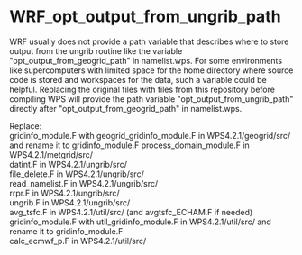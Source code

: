 # WRF_opt_output_from_ungrib_path
WRF usually does not provide a path variable that describes where to store output from the ungrib routine
like the variable "opt_output_from_geogrid_path" in namelist.wps. For some environments like supercomputers with limited space
for the home directory where source code is stored and workspaces for the data, such a variable could be helpful.
Replacing the original files with files from this repository before compiling WPS will provide the path variable "opt_output_from_ungrib_path" directly after "opt_output_from_geogrid_path" in namelist.wps.

Replace:  
gridinfo_module.F with geogrid_gridinfo_module.F in WPS4.2.1/geogrid/src/ and rename it to gridinfo_module.F 
process_domain_module.F in WPS4.2.1/metgrid/src/  
datint.F in WPS4.2.1/ungrib/src/  
file_delete.F in WPS4.2.1/ungrib/src/  
read_namelist.F in WPS4.2.1/ungrib/src/  
rrpr.F in WPS4.2.1/ungrib/src/  
ungrib.F in WPS4.2.1/ungrib/src/  
avg_tsfc.F in WPS4.2.1/util/src/ (and avgtsfc_ECHAM.F if needed)  
gridinfo_module.F with util_gridinfo_module.F in WPS4.2.1/util/src/ and rename it to gridinfo_module.F   
calc_ecmwf_p.F in WPS4.2.1/util/src/


